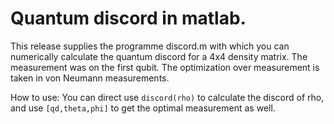Quantum discord in matlab. 
=======

This release supplies the programme discord.m with which you can numerically calculate the quantum discord for a 4x4 density matrix. The measurement was on the first qubit. The optimization over measurement is taken in von Neumann measurements.

How to use: You can direct use `discord(rho)` to calculate the discord of rho, and use `[qd,theta,phi]` to get the optimal measurement as well. 
